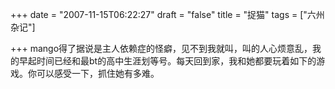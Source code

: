 +++
date = "2007-11-15T06:22:27"
draft = "false"
title = "捉猫"
tags = ["六州杂记"]

+++
mango得了据说是主人依赖症的怪癖，见不到我就叫，叫的人心烦意乱，我的早起时间已经和最bt的高中生涯划等号。每天回到家，我和她都要玩着如下的游戏。你可以感受一下，抓住她有多难。
